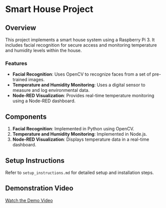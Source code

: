 # Smart House Project

## Overview

This project implements a smart house system using a Raspberry Pi 3. It includes facial recognition for secure access and monitoring temperature and humidity levels within the house.

### Features

- **Facial Recognition**: Uses OpenCV to recognize faces from a set of pre-trained images.
- **Temperature and Humidity Monitoring**: Uses a digital sensor to measure and log environmental data.
- **Node-RED Visualization**: Provides real-time temperature monitoring using a Node-RED dashboard.

## Components

1. **Facial Recognition**: Implemented in Python using OpenCV.
2. **Temperature and Humidity Monitoring**: Implemented in Node.js.
3. **Node-RED Visualization**: Displays temperature data in a real-time dashboard.

## Setup Instructions

Refer to `setup_instructions.md` for detailed setup and installation steps.

## Demonstration Video

[Watch the Demo Video](demo_video.mp4)

